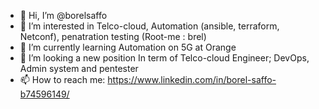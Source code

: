 - 👋 Hi, I’m @borelsaffo
- 👀 I’m interested in Telco-cloud, Automation (ansible, terraform, Netconf), penatration testing (Root-me : brel)
- 🌱 I’m currently learning Automation on 5G at Orange
- 💞️ I’m looking a new position In term of Telco-cloud Engineer; DevOps, Admin system and pentester
- 📫 How to reach me: https://www.linkedin.com/in/borel-saffo-b74596149/

<!---
borelsaffo/borelsaffo is a ✨ special ✨ repository because its `README.md` (this file) appears on your GitHub profile.
You can click the Preview link to take a look at your changes.
--->
